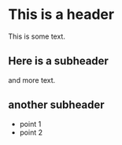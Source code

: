 # This is a header
This is some text. 
## Here is a subheader
and more text. 
## another subheader
* point 1
* point 2
